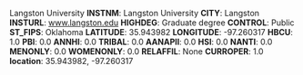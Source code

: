 
Langston University
**INSTNM**: Langston University
**CITY**: Langston
**INSTURL**: www.langston.edu
**HIGHDEG**: Graduate degree
**CONTROL**: Public
**ST_FIPS**: Oklahoma
**LATITUDE**: 35.943982
**LONGITUDE**: -97.260317
**HBCU**: 1.0
**PBI**: 0.0
**ANNHI**: 0.0
**TRIBAL**: 0.0
**AANAPII**: 0.0
**HSI**: 0.0
**NANTI**: 0.0
**MENONLY**: 0.0
**WOMENONLY**: 0.0
**RELAFFIL**: None
**CURROPER**: 1.0
**location**: 35.943982, -97.260317